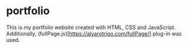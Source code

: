 # portfolio

This is my portfolio website created with HTML, CSS and JavaScript. Additionally, (fullPage.js)[https://alvarotrigo.com/fullPage/] plug-in was used.
